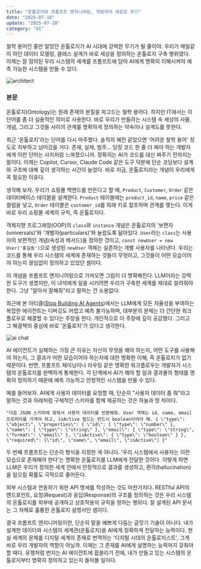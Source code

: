 ```yaml
---
title: "온톨로지와 프롬프트 엔지니어링, 개발자의 새로운 무기"
date: "2025-07-18"
update: "2025-07-18"
category: "AI"
---
```


철학 용어인 줄만 알았던 온톨로지가 AI 시대에 강력한 무기가 될 줄이야. 우리가 매일같이 하던 데이터 모델링, 클래스 설계가 바로 세상을 정의하는 온톨로지 구축 행위였다. 이제는 잘 정의된 우리 시스템의 세계를 프롬프트에 담아 AI에게 명확히 이해시켜야 예측 가능한 시스템을 만들 수 있다.

![architect](https://images.unsplash.com/photo-1532622785990-d2c36a76f5a6?q=80&w=2670&auto=format&fit=crop&ixlib=rb-4.1.0&ixid=M3wxMjA3fDB8MHxwaG90by1wYWdlfHx8fGVufDB8fHx8fA%3D%3D)

### 본문

온톨로지(Ontology)는 원래 존재의 본질을 파고드는 철학 용어다. 하지만 IT에서는 이 단어를 좀 더 실용적인 의미로 사용한다. 바로 우리가 만들려는 시스템 속 세상의 사물, 개념, 그리고 그것들 사이의 관계를 명확하게 정의하는 약속이나 설계도를 뜻한다.

최근 '온톨로지'라는 단어를 다시 마주했다. 솔직히 예전 같았으면 '어려운 철학 용어' 정도로 치부하고 넘어갔을 거다. 존재, 실재, 범주... 당장 코드 한 줄 더 짜야 하는 개발자에게 이런 단어는 사치처럼 느껴졌으니까. 정확히는 AI가 코드를 대신 짜주기 전까지는 말이다. 이제는 Copilot, Cursor, Claude Code 같은 도구 덕분에 단순 코딩보다 설계와 구조에 대해 깊이 생각하는 시간이 늘었다. 바로 지금, 온톨로지라는 개념이 우리에게 꼭 필요한 이유다.

생각해 보자. 우리가 쇼핑몰 백엔드를 만든다고 할 때, `Product`, `Customer`, `Order` 같은 데이터베이스 테이블을 설계한다. `Product` 테이블에는 `product_id`, `name`, `price` 같은 컬럼을 넣고, `Order` 테이블은 `customer_id`를 외래 키로 참조하며 관계를 맺는다. 이게 바로 우리 쇼핑몰 세계의 규칙, 즉 온톨로지다.

객체지향 프로그래밍(OOP)의 `class`와 `instance` 개념은 온톨로지의 '보편자(universals)'와 '개별자(particulars)'와 놀랍도록 닮아있다. `User`라는 `class`는 사용자의 보편적인 개념(속성과 메서드)을 정의한 것이고, `const newUser = new User('홍길동')`으로 생성된 `newUser` 객체는 실존하는 개별 사용자를 나타낸다. 우리는 코드를 통해 우리 시스템의 세계에 존재하는 것들이 무엇이고, 그것들이 어떤 모습이어야 하는지 끊임없이 정의하고 있었던 셈이다.

이 개념을 프롬프트 엔지니어링으로 가져오면 그림이 더 명확해진다. LLM이라는 강력한 도구가 생겼지만, 이 녀석에게 일을 시키려면 우리가 구축한 세계를 제대로 알려줘야 한다. 그냥 "알아서 잘해줘"라고 말하는 건 소용없다.

최근에 본 아티클([Stop Building AI Agents](https://decodingml.substack.com/p/stop-building-ai-agents))에서는 LLM에게 모든 자율성을 부여하는 복잡한 에이전트는 디버깅도 어렵고 예측 불가능하며, 대부분의 문제는 더 간단한 워크플로우로 해결할 수 있다는 주장을 한다. 개인적으로 이 주장에 깊이 공감했다. 그리고 그 해결책의 중심에 바로 '온톨로지'가 있다고 생각한다.

![ai chat](https://images.unsplash.com/photo-1745674684468-b9fc392fda3f?q=80&w=2670&auto=format&fit=crop&ixlib=rb-4.1.0&ixid=M3wxMjA3fDB8MHxwaG90by1wYWdlfHx8fGVufDB8fHx8fA%3D%3D)

AI 에이전트가 실패하는 가장 큰 이유는 자신이 무엇을 해야 하는지, 어떤 도구를 사용해야 하는지, 그 결과가 어떤 모습이어야 하는지에 대한 명확한 이해, 즉 온톨로지가 없기 때문이다. 반면, 프롬프트 체이닝이나 라우팅 같은 명확한 워크플로우는 개발자가 시스템의 온톨로지를 완벽하게 통제한다. 각 단계에서 AI가 해야 할 일과 결과물의 형태를 명확히 정의하기 때문에 예측 가능하고 안정적인 시스템을 만들 수 있다.

예를 들어보자. AI에게 사용자 데이터를 요청할 때, 단순히 "사용자 데이터 좀 줘"라고 말하는 것과 아래처럼 구체적인 스키마를 함께 제공하는 것은 하늘과 땅 차이다.

`"다음 JSON 스키마에 맞춰서 사용자 데이터를 반환해줘. User 객체는 id, name, email 프로퍼티를 가져야 하고, isActive 필드는 반드시 boolean이어야 해. { \"type\": \"object\", \"properties\": { \"id\": { \"type\": \"number\" }, \"name\": { \"type\": \"string\" }, \"email\": { \"type\": \"string\", \"format\": \"email\" }, \"isActive\": { \"type\": \"boolean\" } }, \"required\": [\"id\", \"name\", \"email\", \"isActive\"] }"`

두 번째 프롬프트는 단순히 형식을 지정한 게 아니다. '우리 시스템에서 사용자는 이런 모습으로 존재해야 한다'는 명확한 온톨로지를 LLM에게 전달한 것이다. 이렇게 하면 LLM은 우리가 정의한 세계 안에서 안정적으로 결과를 생성하고, 환각(hallucination)을 일으킬 확률도 극적으로 줄어든다.

외부 시스템과 연동하기 위한 API 명세를 작성하는 것도 마찬가지다. RESTful API의 엔드포인트, 요청(Request)과 응답(Response)의 구조를 정의하는 것은 우리 시스템의 온톨로지를 외부에 공개하고 상호작용의 규칙을 정하는 행위다. 잘 설계된 API 문서는 그 자체로 훌륭한 온톨로지 설명서인 셈이다.

결국 프롬프트 엔지니어링이란, 단순히 말을 예쁘게 다듬는 글짓기 기술이 아니다. 내가 설계한 데이터와 시스템의 세계관(온톨로지)을 AI에게 정확하게 전달하는 능력이다. 현실 세계의 문제를 디지털 세계의 존재로 번역하는 '디지털 시대의 온톨로지스트', 그게 바로 우리 개발자의 역할이 아닐까. 이제는 그 존재를 AI에게 설명하는 능력까지 갖춰야 할 때다. 유행처럼 번지는 AI 에이전트에 휩쓸리기 전에, 내가 만들고 있는 시스템의 온톨로지부터 명확히 정의하고 있는지 돌아볼 일이다.
